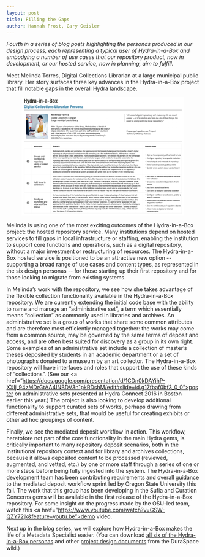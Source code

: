 ```yaml
---
layout: post
title: Filling the Gaps
author: Hannah Frost, Gary Geisler
---
```


*Fourth in a series of blog posts highlighting the personas produced in our design process, each representing a typical user of Hydra-in-a-Box and embodying a number of use cases that our repository product, now in development, or our hosted service, now in planning, aim to fulfill.*

Meet Melinda Torres, Digital Collections Librarian at a large municipal public library. Her story surfaces three key advances in the Hydra-in-a-Box project that fill notable gaps in the overall Hydra landscape.

<figure class="image fit persona">
  <a href="/images/Hydra-in-a-Box_Persona-Collections-Librarian.png">
    <img src="/images/Hydra-in-a-Box_Persona-Collections-Librarian.png" alt="Digital Collections Librarian persona" />
  </a>
</figure>


Melinda is using one of the most exciting outcomes of the Hydra-in-a-Box project: the hosted repository service. Many institutions depend on hosted services to fill gaps in local infrastructure or staffing, enabling the institution to support core functions and operations, such as a digital repository, without a major investment or restructuring of resources. The Hydra-in-a-Box hosted service is positioned to be an attractive new option -- supporting a broad range of use cases and content types, as represented in the six design personas -- for those starting up their first repository and for those looking to migrate from existing systems.

In Melinda’s work with the repository, we see how she takes advantage of the flexible collection functionality available in the Hydra-in-a-Box repository.  We are currently extending the initial code base with the ability to name and manage an “administrative set”, a term which essentially means “collection” as commonly used in libraries and archives. An administrative set is a group of works that share some common attributes and are therefore most efficiently managed together: the works may come from a common source, may be governed by the same terms of deposit and access, and are often best suited for discovery as a group in its own right. Some examples of an administrative set include a collection of master’s theses deposited by students in an academic department or a set of photographs donated to a museum by an art collector. The Hydra-in-a-Box repository will have interfaces and roles that support the use of these kinds of “collections”. (See our <a href=”https://docs.google.com/presentation/d/1CDn0kDAYihP-XXIj_94zMDrGtAA4INBDV3n1pkRDshM/edit#slide=id.g17fbaf0bf3_0_0”>poster on administrative sets</a> presented at Hydra Connect 2016 in Boston earlier this year.) The project is also looking to develop additional functionality to support curated sets of works, perhaps drawing from different administrative sets, that would be useful for creating exhibits or other ad hoc groupings of content.

Finally, we see the mediated deposit workflow in action. This workflow, heretofore not part of the core functionality in the main Hydra gems, is critically important to many repository deposit scenarios, both in the institutional repository context and for library and archives collections, because it allows deposited content to be processed (reviewed, augmented, and vetted, etc.) by one or more staff through a series of one or more steps before being fully ingested into the system. The Hydra-in-a-Box development team has been contributing requirements and overall guidance to the mediated deposit workflow sprint led by Oregon State University this fall. The work that this group has been developing in the Sufia and Curation Concerns gems will be available in the first release of the Hydra-in-a-Box repository. For some insight on the progress made by the OSU-led team, watch this <a href=”https://www.youtube.com/watch?v=GSW-QZY72jk&feature=youtu.be”>demo video</a>.

Next up in the blog series, we will explore how Hydra-in-a-Box makes the life of a Metadata Specialist easier. (You can download
<a href="https://wiki.duraspace.org/download/attachments/76841397/Hydra-in-a-Box%20Personas.pdf?version=3&modificationDate=1465782652119&api=v2">all six of the Hydra-in-a-Box personas</a>
and other
<a href="https://wiki.duraspace.org/display/hydra/Hydra-in-a-Box+Design+Documents">project design documents</a>
from the DuraSpace wiki.)

